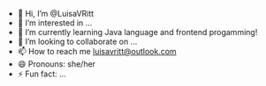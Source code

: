 - 👋 Hi, I’m @LuisaVRitt
- 👀 I’m interested in ...
- 🌱 I’m currently learning Java language and frontend progamming!
- 💞️ I’m looking to collaborate on ...
- 📫 How to reach me luisavritt@outlook.com
- 😄 Pronouns: she/her
- ⚡ Fun fact: ...

<!---
LuisaVRitt/LuisaVRitt is a ✨ special ✨ repository because its `README.md` (this file) appears on your GitHub profile.
You can click the Preview link to take a look at your changes.
--->
